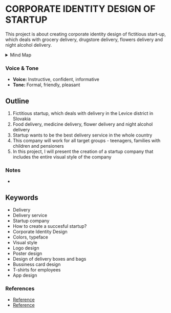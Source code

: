 # CORPORATE IDENTITY DESIGN OF STARTUP

This project is about creating corporate identity design of fictitious start-up, which deals with grocery delivery, drugstore delivery, 
flowers delivery and night alcohol delivery.

<details>
  <summary>Mind Map</summary>

![Mind Map](mind_map.png)
</details>

### Voice & Tone
- **Voice:** Instructive, confident, informative
- **Tone:** Formal, friendly, pleasant

## Outline
1. Fictitious startup, which deals with delivery in the Levice district in Slovakia
2. Food delivery, medicine delivery, flower delivery and night alcohol delivery
3. Startup wants to be the best delivery service in the whole country
4. This company will work for all target groups - teenagers, families with children and pensioners
5. In this project, I will present the creation of a startup company that includes the entire visual style of the company

### Notes
- 

## Keywords
- Delivery
- Delivery service
- Startup company
- How to create a succesful startup?
- Corporate Identity Design
- Colors, typeface
- Visual style
- Logo design
- Poster design
- Design of delivery boxes and bags
- Bussiness card design
- T-shirts for employees
- App design

### References
- [Reference](https://www.rohlik.cz/)
- [Reference](https://https://www.kosik.cz//)
